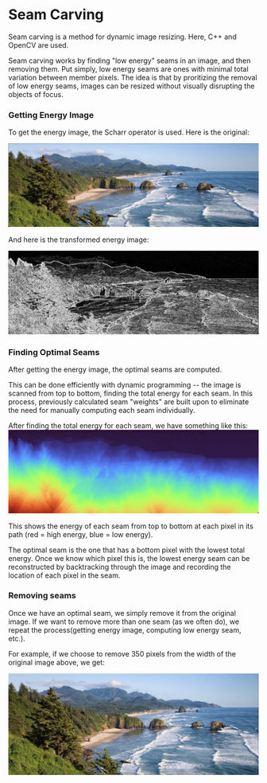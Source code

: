 # Seam Carving

Seam carving is a method for dynamic image resizing. Here, C++ and OpenCV are used.

Seam carving works by finding "low energy" seams in an image, and then removing them. Put simply, low energy seams are ones with minimal total variation between member pixels. The idea is that by proritizing the removal of low energy seams, images can be resized without visually disrupting the objects of focus.

### Getting Energy Image

To get the energy image, the Scharr operator is used. Here is the original:

![Original](https://github.com/lucasleschynski/seam-carving/blob/main/images/readme/original.png?raw=true)

<!-- <img src="https://github.com/lucasleschynski/seam-carving/blob/main/images/readme/original.png?raw=true" height="280" /> -->

And here is the transformed energy image:

![Energy](https://github.com/lucasleschynski/seam-carving/blob/main/images/readme/energy.png?raw=true)

### Finding Optimal Seams

After getting the energy image, the optimal seams are computed.

This can be done efficiently with dynamic programming -- the image is scanned from top to bottom, finding the total energy for each seam. In this process, previously calculated seam "weights" are built upon to eliminate the need for manually computing each seam individually. 

After finding the total energy for each seam, we have something like this:
![Color](https://github.com/lucasleschynski/seam-carving/blob/main/images/readme/color.png?raw=true)

This shows the energy of each seam from top to bottom at each pixel in its path (red = high energy, blue = low energy).

The optimal seam is the one that has a bottom pixel with the lowest total energy. Once we know which pixel this is,  the lowest energy seam can be reconstructed by backtracking through the image and recording the location of each pixel in the seam.

### Removing seams

Once we have an optimal seam, we simply remove it from the original image. If we want to remove more than one seam (as we often do), we repeat the process(getting energy image, computing low energy seam, etc.).

For example, if we choose to remove 350 pixels from the width of the original image above, we get:

![Color](https://github.com/lucasleschynski/seam-carving/blob/main/images/readme/resized.png?raw=true)

<!-- <img src="https://github.com/lucasleschynski/seam-carving/blob/main/images/readme/resized.png?raw=true" height="275" /> -->
